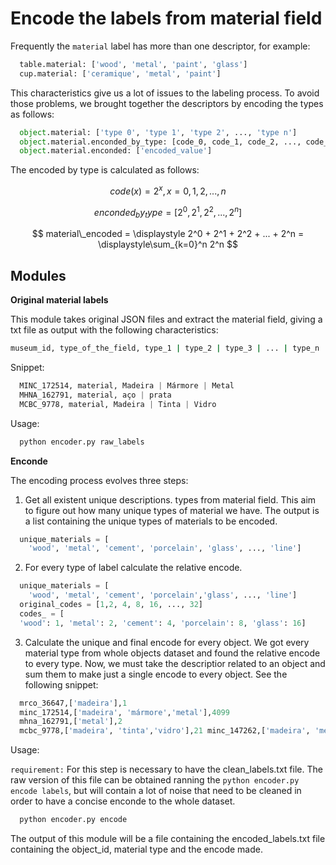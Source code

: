 # Encode the labels from material field

Frequently the `material` label has more than one descriptor, for example:

```bash
  table.material: ['wood', 'metal', 'paint', 'glass']
  cup.material: ['ceramique', 'metal', 'paint']
```

This characteristics give us a lot of issues to the labeling process. To avoid
those problems, we brought together the descriptors by encoding the types as
follows:

```python
  object.material: ['type 0', 'type 1', 'type 2', ..., 'type n']
  object.material.enconded_by_type: [code_0, code_1, code_2, ..., code_n]
  object.material.enconded: ['encoded_value']
```

The encoded by type is calculated as follows:

$$ code (x) = 2^x, x={0, 1, 2, ..., n} $$

$$ enconded_by_type = \displaystyle [ 2^0, 2^1, 2^2, ..., 2^n ] $$

$$
material\_encoded =  \displaystyle 2^0 + 2^1 + 2^2 + ... + 2^n =
\displaystyle\sum_{k=0}^n 2^n
$$

## Modules

**Original material labels**

This module takes original JSON files and extract the material field, giving a
txt file as output with the following characteristics:

```bash
museum_id, type_of_the_field, type_1 | type_2 | type_3 | ... | type_n
```

Snippet:

```python
  MINC_172514, material, Madeira | Mármore | Metal
  MHNA_162791, material, aço | prata
  MCBC_9778, material, Madeira | Tinta | Vidro
```

Usage:

```bash
  python encoder.py raw_labels
```

**Enconde**

The encoding process evolves three steps:

1. Get all existent unique descriptions. types from material field. This aim to
   figure out how many unique types of material we have. The output is a list
   containing the unique types of materials to be encoded.

```python
  unique_materials = [
    'wood', 'metal', 'cement', 'porcelain', 'glass', ..., 'line']
```

2. For every type of label calculate the relative encode.

```python
  unique_materials = [
    'wood', 'metal', 'cement', 'porcelain','glass', ..., 'line']
  original_codes = [1,2, 4, 8, 16, ..., 32]
  codes_ = [
  'wood': 1, 'metal': 2, 'cement': 4, 'porcelain': 8, 'glass': 16]
```

3. Calculate the unique and final encode for every object. We got every material
   type from whole objects dataset and found the relative encode to every type.
   Now, we must take the descriptior related to an object and sum them to make
   just a single encode to every object. See the following snippet:

```python
  mrco_36647,['madeira'],1
  minc_172514,['madeira', 'mármore','metal'],4099
  mhna_162791,['metal'],2
  mcbc_9778,['madeira', 'tinta','vidro'],21 minc_147262,['madeira', 'metal', 'tinta'],7
```

Usage:

`requirement:` For this step is necessary to have the clean_labels.txt file. The
raw version of this file can be obtained ranning the `python encoder.py encode
labels`, but will contain a lot of noise that need to be cleaned in order to
have a concise enconde to the whole dataset.

```python
  python encoder.py encode
```

The output of this module will be a file containing the encoded_labels.txt
file containing the object_id, material type and the encode made.
